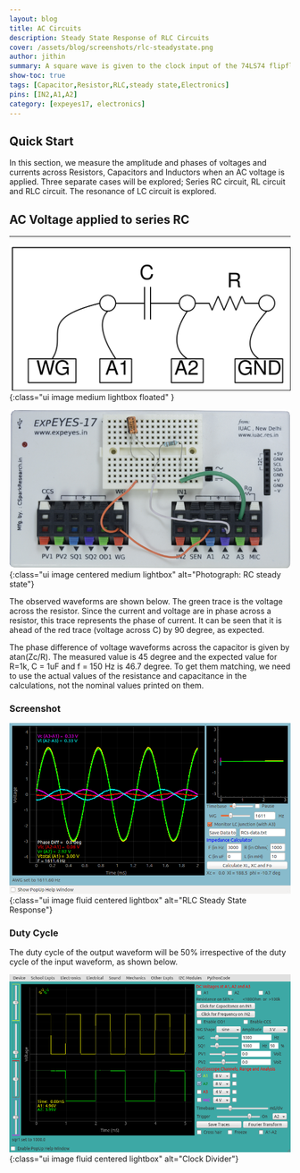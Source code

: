 ```yaml
---
layout: blog
title: AC Circuits
description: Steady State Response of RLC Circuits 
cover: /assets/blog/screenshots/rlc-steadystate.png
author: jithin
summary: A square wave is given to the clock input of the 74LS74 flipflop. The Q-bar output is connected to the D input. Clear and Preset inputs should be held HIGH. Every rising edge toggles the output, but the falling edge is uneventful.
show-toc: true
tags: [Capacitor,Resistor,RLC,steady state,Electronics]
pins: [IN2,A1,A2]
category: [expeyes17, electronics]
---
```



## Quick Start

In this section, we measure the amplitude and phases of voltages and currents across Resistors, Capacitors and Inductors when an AC voltage is applied. Three separate cases will be explored; Series RC circuit, RL circuit and RLC circuit. The resonance of LC circuit is explored.

## AC Voltage applied to series RC
---

![](/assets/blog/schematics/RCsteadystate.svg){:class="ui image medium lightbox floated" }

![](/assets/blog/photographs/RCsteadystate.png){:class="ui image centered medium lightbox" alt="Photograph: RC steady state"}

The observed waveforms are shown below. The green trace is the voltage across the resistor. 
Since the current and voltage are in phase across a resistor, this trace represents the phase of current. 
It can be seen that it is ahead of the red trace (voltage across C) by 90 degree, as expected. 

The phase difference of voltage waveforms across the capacitor is given by atan(Zc/R). 
The measured value is 45 degree and the expected value for R=1k, C = 1uF and f = 150 Hz is 46.7 degree. 
To get them matching, we need to use the actual values of the resistance and capacitance in the calculations, not the nominal values printed on them.

<div class="ui clearing divider"></div>


### Screenshot

![](/assets/blog/screenshots/rlc-steadystate.png){:class="ui image fluid centered lightbox" alt="RLC Steady State Response"}

### Duty Cycle
The duty cycle of the output waveform will be 50% irrespective of the duty cycle of the input waveform, as shown below.

![](/assets/blog/screenshots/clock-divider.png){:class="ui image fluid centered lightbox" alt="Clock Divider"}
